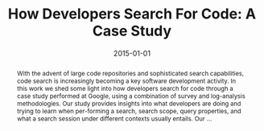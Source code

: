 ---
title: "How Developers Search For Code: A Case Study"
abstract: "With the advent of large code repositories and sophisticated search capabilities, code search is increasingly becoming a key software development activity. In this work we shed some light into how developers search for code through a case study performed at Google, using a combination of survey and log-analysis methodologies. Our study provides insights into what developers are doing and trying to learn when per-forming a search, search scope, query properties, and what a search session under different contexts usually entails. Our …"
date: 2015-01-01
venue: "Proceedings of the 2015 10th Joint Meeting on Foundations of Software Engineering, ESEC/FSE 2015, Bergamo, Italy, August 30 - September 4, 2015"
paperurl: https://dl.acm.org/doi/abs/10.1145/2786805.2786855
authors: "Caitlin Sadowski, Kathryn T. Stolee and Sebastian G. Elbaum"
awards: ""
---